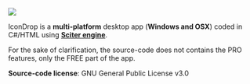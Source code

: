 ![](https://raw.githubusercontent.com/MISoftware/IconDrop/master/screen.png)

IconDrop is a **multi-platform** desktop app (**Windows and OSX**) coded in C#/HTML using **[Sciter engine](https://sciter.com/)**.

For the sake of clarification, the source-code does not contains the PRO features, only the FREE part of the app.

**Source-code license**: GNU General Public License v3.0